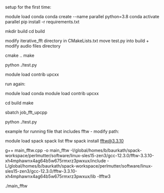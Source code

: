  

setup for the first time:

module load conda 
conda create --name parallel python=3.8
conda activate parallel
pip install -r requirements.txt 
 


mkdir build 
cd build


modify iterative_fft directory in CMakeLists.txt
move test.py into build + modify audio files directory 

cmake ..
make 


python ./test.py




module load contrib upcxx










run again:

module load conda 
module load contrib upcxx

cd build 
make 


sbatch job_fft_upcpp


python ./test.py






example for running file that includes fftw - modify path:


module load spack
spack list fftw
spack install fftw@3.3.10


g++ main_fftw.cpp -o main_fftw -I/global/homes/b/baurkath/spack-workspace/perlmutter/software/linux-sles15-zen3/gcc-12.3.0/fftw-3.3.10-xh4mphawnx4ag64b5w675rmxrz3pwxux/include -L/global/homes/b/baurkath/spack-workspace/perlmutter/software/linux-sles15-zen3/gcc-12.3.0/fftw-3.3.10-xh4mphawnx4ag64b5w675rmxrz3pwxux/lib -lfftw3


./main_fftw






